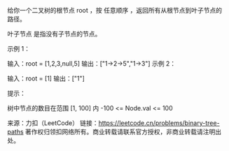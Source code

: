 给你一个二叉树的根节点 root ，按 任意顺序 ，返回所有从根节点到叶子节点的路径。

叶子节点 是指没有子节点的节点。

示例 1：

输入：root = [1,2,3,null,5]
输出：["1->2->5","1->3"]
示例 2：

输入：root = [1]
输出：["1"]



提示：

树中节点的数目在范围 [1, 100] 内
-100 <= Node.val <= 100

来源：力扣（LeetCode）
链接：https://leetcode.cn/problems/binary-tree-paths
著作权归领扣网络所有。商业转载请联系官方授权，非商业转载请注明出处。
